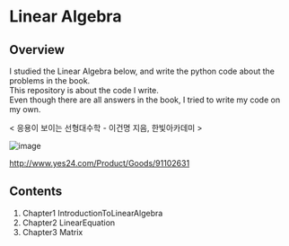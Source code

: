 # Linear Algebra
## Overview
I studied the Linear Algebra below, and write the python code about the problems in the book.   
This repository is about the code I write.   
Even though there are all answers in the book, I tried to write my code on my own.   

< 응용이 보이는 선형대수학 - 이건명 지음, 한빛아카데미 > 

![image](https://user-images.githubusercontent.com/57401207/134774874-4a7d9a24-cb7b-4254-a8a7-02ceba5bfb11.png)

http://www.yes24.com/Product/Goods/91102631

## Contents
1. Chapter1 IntroductionToLinearAlgebra
2. Chapter2 LinearEquation
3. Chapter3 Matrix
